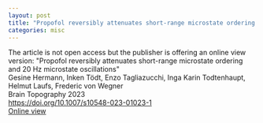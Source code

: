 ```yaml
---
layout: post
title: "Propofol reversibly attenuates short-range microstate ordering (online view)"
categories: misc
---
```


The article is not open access but the publisher is offering an online view version:
"Propofol reversibly attenuates short-range microstate ordering and 20 Hz microstate oscillations"  
Gesine Hermann, Inken Tödt, Enzo Tagliazucchi, Inga Karin Todtenhaupt, Helmut Laufs, Frederic von Wegner  
Brain Topography 2023  
https://doi.org/10.1007/s10548-023-01023-1  
[Online view](https://rdcu.be/dwbr8)
